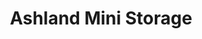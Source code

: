 ---
title: "Ashland Mini Storage"
url: /hanover-county/ashland-mini-storage/
shop: storage rental
---